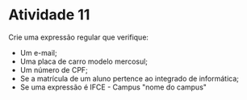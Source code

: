 # Atividade 11
Crie uma expressão regular que verifique:
- Um e-mail;
- Uma placa de carro modelo mercosul;
- Um número de CPF;
- Se a matrícula de um aluno pertence ao integrado de informática;
- Se uma expressão é IFCE - Campus "nome do campus"